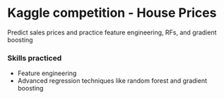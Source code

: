 # Kaggle competition - House Prices

Predict sales prices and practice feature engineering, RFs, and gradient boosting

### Skills practiced
- Feature engineering 
- Advanced regression techniques like random forest and gradient boosting
